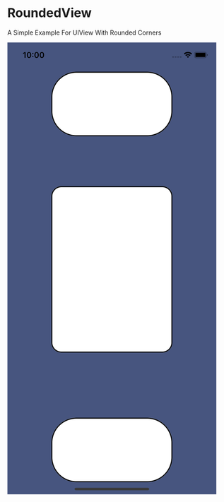 # RoundedView
A Simple Example For UIView With Rounded Corners

![UIView With Rounded Corners](https://github.com/bilkeonur/RoundedView/blob/main/Screens/Simulator%20Screen%20Shot%20-%20iPhone%2011%20-%202022-04-21%20at%2010.00.12.png)
